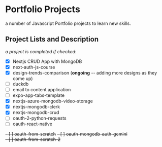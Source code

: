 # Portfolio Projects

a number of Javascript Portfolio projects to learn new skills.

## Project Lists and Description

_a project is completed if checked_:

- [x] Nextjs CRUD App with MongoDB
- [x] next-auth-js-course
- [x] design-trends-comparison (**ongoing** -- adding more designs as they come up)
- [ ] duckdb
- [ ] email to content application
- [ ] expo-app-tabs-template
- [x] nextjs-azure-mongodb-video-storage
- [x] nextjs-mongodb-clerk
- [x] nextjs-mongodb-crud
- [ ] oauth-2-python-requests
- [ ] oauth-react-native

~~- [ ] oauth-from-scratch~~
~~- [ ] oauth-mongodb-auth-gemini~~  
~~- [ ] oauth-from-scratch-2~~
